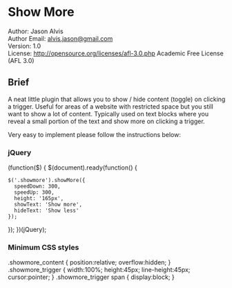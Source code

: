<h1>Show More</h1>

Author: Jason Alvis<br />
Author Email: alvis.jason@gmail.com<br />
Version: 1.0<br />
License: http://opensource.org/licenses/afl-3.0.php  Academic Free License (AFL 3.0)<br />

<h2>Brief</h2>
A neat little plugin that allows you to show / hide content (toggle) on clicking a trigger. Useful for areas of a website with restricted space but you still want to show a lot of content. Typically used on text blocks where you reveal a small portion of the text and show more on clicking a trigger.

Very easy to implement please follow the instructions below:

<h3>jQuery</h3>

(function($) {
  $(document).ready(function() {
       
    $('.showmore').showMore({
      speedDown: 300,
      speedUp: 300,
      height: '165px',
      showText: 'Show more',
      hideText: 'Show less'
    });
	      
  });
})(jQuery);

<h3>Minimum CSS styles</h3>
.showmore_content { position:relative; overflow:hidden; }			
.showmore_trigger { width:100%; height:45px; line-height:45px; cursor:pointer; }
.showmore_trigger span { display:block; }

